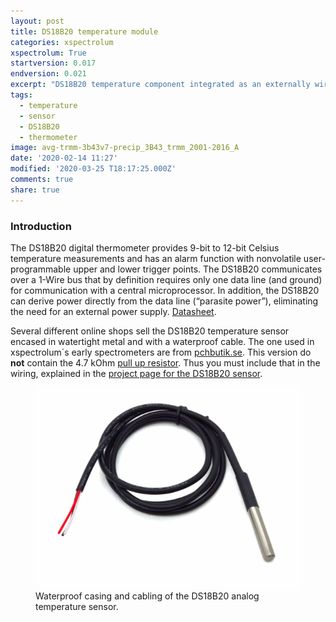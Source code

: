 ```yaml
---
layout: post
title: DS18B20 temperature module
categories: xspectrolum
xspectrolum: True
startversion: 0.017
endversion: 0.021
excerpt: "DS18B20 temperature component integrated as an externally wired thermometer"
tags:
  - temperature
  - sensor
  - DS18B20
  - thermometer
image: avg-trmm-3b43v7-precip_3B43_trmm_2001-2016_A
date: '2020-02-14 11:27'
modified: '2020-03-25 T18:17:25.000Z'
comments: true
share: true
---
```


### Introduction

The DS18B20 digital thermometer provides 9-bit to 12-bit Celsius temperature measurements and has an alarm function with nonvolatile user-programmable upper and lower trigger points. The DS18B20 communicates over a 1-Wire bus that by definition requires only one data line (and ground) for communication with a central microprocessor. In addition, the DS18B20 can derive power directly from the data line (“parasite power”), eliminating the need for an external power supply. [Datasheet](https://datasheets.maximintegrated.com/en/ds/DS18B20.pdf).

Several different online shops sell the DS18B20 temperature sensor encased in watertight metal and with a waterproof cable. The one used in xspectrolum´s early spectrometers are from [pchbutik.se](https://pchbutik.se/komponenter/82-2-st-digital-vattentat-temperatur-givare-passar-arduino.html?search_query=temperatur&results=94). This version do **not** contain the 4.7 kOhm [pull up resistor](https://learn.sparkfun.com/tutorials/pull-up-resistors/all). Thus you must include that in the wiring, explained in the [project page for the DS18B20 sensor](../../project/project-DS18B20-temperature).

<figure>
<img src="../../images/waterproof-DS18B20-temperature.png">
<figcaption> Waterproof casing and cabling of the DS18B20 analog temperature sensor. </figcaption>
</figure>
